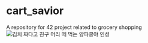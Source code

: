 # cart_savior
A repository for 42 project related to grocery shopping
![김치 짜다고 친구 머리 떼 먹는 양파쿵야 인성](https://scontent-gmp1-1.xx.fbcdn.net/v/t1.0-9/68523665_920286595013777_8017496360037122048_n.jpg?_nc_cat=103&_nc_sid=8024bb&_nc_ohc=1nx5ANFV5MoAX9Cg5am&_nc_ht=scontent-gmp1-1.xx&oh=54e9a9a3083ff4ae8aa14cc5f796d79e&oe=5EC10CA4)
